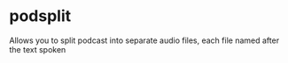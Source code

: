 # podsplit
Allows you to split podcast into separate audio files, each file named after the text spoken
